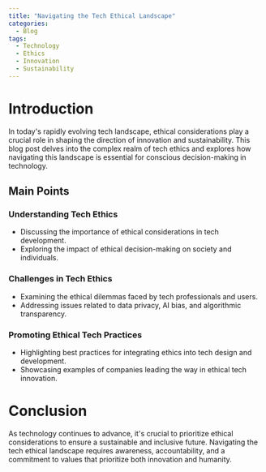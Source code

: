 ```yaml
---
title: "Navigating the Tech Ethical Landscape"
categories:
  - Blog
tags:
  - Technology
  - Ethics
  - Innovation
  - Sustainability
---
```


# Introduction
In today's rapidly evolving tech landscape, ethical considerations play a crucial role in shaping the direction of innovation and sustainability. This blog post delves into the complex realm of tech ethics and explores how navigating this landscape is essential for conscious decision-making in technology.

## Main Points
### Understanding Tech Ethics
- Discussing the importance of ethical considerations in tech development.
- Exploring the impact of ethical decision-making on society and individuals.

### Challenges in Tech Ethics
- Examining the ethical dilemmas faced by tech professionals and users.
- Addressing issues related to data privacy, AI bias, and algorithmic transparency.

### Promoting Ethical Tech Practices
- Highlighting best practices for integrating ethics into tech design and development.
- Showcasing examples of companies leading the way in ethical tech innovation.

# Conclusion
As technology continues to advance, it's crucial to prioritize ethical considerations to ensure a sustainable and inclusive future. Navigating the tech ethical landscape requires awareness, accountability, and a commitment to values that prioritize both innovation and humanity.